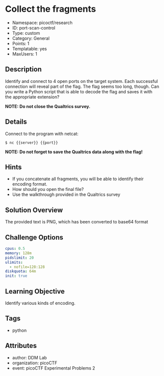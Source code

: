 # Collect the fragments

- Namespace: picoctf/research
- ID: port-scan-control
- Type: custom
- Category: General
- Points: 1
- Templatable: yes
- MaxUsers: 1

## Description

Identify and connect to 4 open ports on the target system.
Each successful connection will reveal part of the flag.
The flag seems too long, though. Can you write a Python script that is able to
decode the flag and saves it with the appropriate extension?

**NOTE: Do not close the Qualtrics survey.**

## Details

Connect to the program with netcat:

`$ nc {{server}} {{port}}`

**NOTE: Do not forget to save the Qualtrics data along with the flag!**


## Hints

- If you concatenate all fragments, you will be able to identify their encoding format.
- How should you open the final file?
- Use the walkthrough provided in the Qualtrics survey

## Solution Overview

The provided text is PNG, which has been converted to base64 format

## Challenge Options

```yaml
cpus: 0.5
memory: 128m
pidslimit: 20
ulimits:
  - nofile=128:128
diskquota: 64m
init: true
```

## Learning Objective

Identify various kinds of encoding.

## Tags

- python

## Attributes

- author: DDM Lab
- organization: picoCTF
- event: picoCTF Experimental Problems 2
